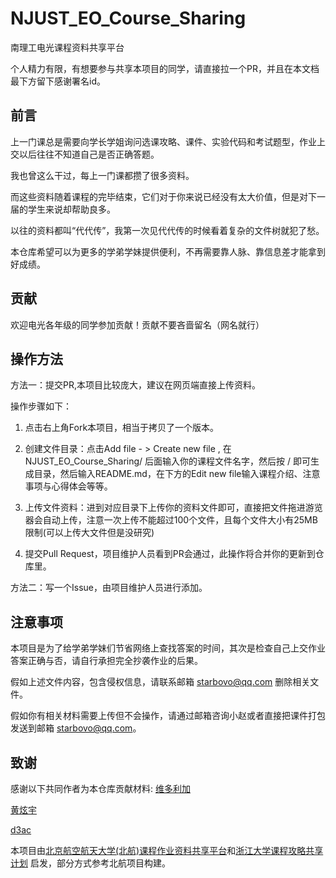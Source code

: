 # NJUST_EO_Course_Sharing
南理工电光课程资料共享平台

个人精力有限，有想要参与共享本项目的同学，请直接拉一个PR，并且在本文档最下方留下感谢署名id。

## 前言
上一门课总是需要向学长学姐询问选课攻略、课件、实验代码和考试题型，作业上交以后往往不知道自己是否正确答题。

我也曾这么干过，每上一门课都攒了很多资料。

而这些资料随着课程的完毕结束，它们对于你来说已经没有太大价值，但是对下一届的学生来说却帮助良多。

以往的资料都叫“代代传”，我第一次见代代传的时候看着复杂的文件树就犯了愁。

本仓库希望可以为更多的学弟学妹提供便利，不再需要靠人脉、靠信息差才能拿到好成绩。

## 贡献
欢迎电光各年级的同学参加贡献！贡献不要吝啬留名（网名就行）

## 操作方法
方法一：提交PR,本项目比较庞大，建议在网页端直接上传资料。

操作步骤如下：

1. 点击右上角Fork本项目，相当于拷贝了一个版本。
   
2. 创建文件目录：点击Add file - > Create new file , 在 NJUST_EO_Course_Sharing/ 后面输入你的课程文件名字，然后按 / 即可生成目录，然后输入README.md，在下方的Edit new file输入课程介绍、注意事项与心得体会等等。

3. 上传文件资料：进到对应目录下上传你的资料文件即可，直接把文件拖进游览器会自动上传，注意一次上传不能超过100个文件，且每个文件大小有25MB限制(可以上传大文件但是没研究)

4. 提交Pull Request，项目维护人员看到PR会通过，此操作将合并你的更新到仓库里。

方法二：写一个Issue，由项目维护人员进行添加。

## 注意事项
本项目是为了给学弟学妹们节省网络上查找答案的时间，其次是检查自己上交作业答案正确与否，请自行承担完全抄袭作业的后果。

假如上述文件内容，包含侵权信息，请联系邮箱 starbovo@qq.com 删除相关文件。

假如你有相关材料需要上传但不会操作，请通过邮箱咨询小赵或者直接把课件打包发送到邮箱 starbovo@qq.com。

## 致谢
感谢以下共同作者为本仓库贡献材料:
[维多利加](https://github.com/Victorica123)

[黄炫宇](https://github.com/DingdangDa)

[d3ac](https://github.com/d3ac)

本项目由[北京航空航天大学(北航)课程作业资料共享平台](https://github.com/TheBloodthirster/BUAA_Course_Sharing)和[浙江大学课程攻略共享计划](https://github.com/QSCTech/zju-icicles) 启发，部分方式参考北航项目构建。


